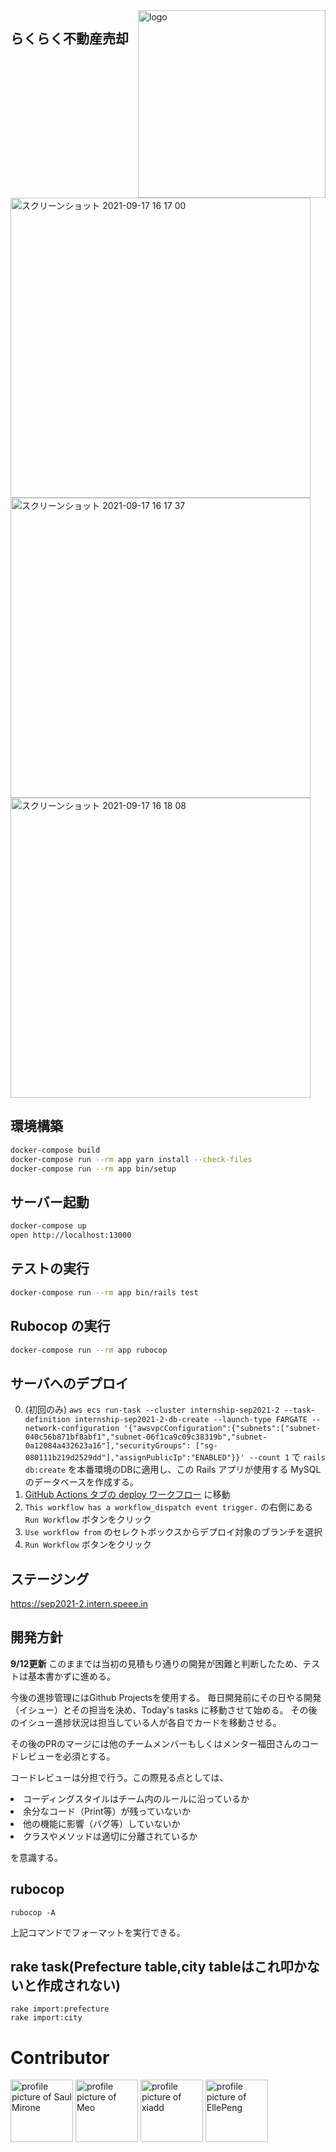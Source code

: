 <img align="right" width="300" alt="logo" src="https://user-images.githubusercontent.com/69951513/133740376-bb0a8a9e-7911-4231-a53e-e8a4a3e46ff8.png">

## らくらく不動産売却
<img width="480" alt="スクリーンショット 2021-09-17 16 17 00" src="https://user-images.githubusercontent.com/69951513/133740977-1e62e368-3483-40a4-9642-17e4d052b2f6.png">
<img width="480" alt="スクリーンショット 2021-09-17 16 17 37" src="https://user-images.githubusercontent.com/69951513/133741052-b753b4a9-57cb-4989-abc4-551646fa2c2f.png">
<img width="480" alt="スクリーンショット 2021-09-17 16 18 08" src="https://user-images.githubusercontent.com/69951513/133741105-77dae230-c66b-41e2-9a44-aa58dc35a781.png">

## 環境構築

``` bash
docker-compose build
docker-compose run --rm app yarn install --check-files
docker-compose run --rm app bin/setup
```

## サーバー起動

``` bash
docker-compose up
open http://localhost:13000
```

## テストの実行

``` bash
docker-compose run --rm app bin/rails test
```

## Rubocop の実行

``` bash
docker-compose run --rm app rubocop
```

## サーバへのデプロイ

0. (初回のみ) `aws ecs run-task --cluster internship-sep2021-2 --task-definition internship-sep2021-2-db-create --launch-type FARGATE --network-configuration '{"awsvpcConfiguration":{"subnets":["subnet-040c56b871bf8abf1","subnet-06f1ca9c09c38319b","subnet-0a12084a432623a16"],"securityGroups": ["sg-080111b219d2529dd"],"assignPublicIp":"ENABLED"}}' --count 1` で `rails db:create` を本番環境のDBに適用し、この Rails アプリが使用する MySQL のデータベースを作成する。
1. [GitHub Actions タブの deploy ワークフロー](https://github.com/speee/hr-eng-internship-2021-2nd-team-2/actions) に移動
2. `This workflow has a workflow_dispatch event trigger.` の右側にある `Run Workflow` ボタンをクリック
3. `Use workflow from` のセレクトボックスからデプロイ対象のブランチを選択
4. `Run Workflow` ボタンをクリック

## ステージング
https://sep2021-2.intern.speee.in

## 開発方針
<b>9/12更新</b>
このままでは当初の見積もり通りの開発が困難と判断したため、テストは基本書かずに進める。

今後の進捗管理にはGithub Projectsを使用する。
毎日開発前にその日やる開発（イシュー）とその担当を決め、Today's tasks に移動させて始める。
その後のイシュー進捗状況は担当している人が各自でカードを移動させる。

その後のPRのマージには他のチームメンバーもしくはメンター福田さんのコードレビューを必須とする。

コードレビューは分担で行う。この際見る点としては、

<li>コーディングスタイルはチーム内のルールに沿っているか</li>
<li>余分なコード（Print等）が残っていないか</li>
<li>他の機能に影響（バグ等）していないか</li>
<li>クラスやメソッドは適切に分離されているか</li>

を意識する。

## rubocop

```
rubocop -A
```
上記コマンドでフォーマットを実行できる。

## rake task(Prefecture table,city tableはこれ叩かないと作成されない)

```
rake import:prefecture
rake import:city
```

# Contributor

<a title="Saul Mirone" href="https://github.com/lowzzy"><img src="https://avatars.githubusercontent.com/u/60597773?v=4" width="100" alt="profile picture of Saul Mirone"></a>
<a title="Meo" href="https://github.com/AmiYamamot0"><img src="https://avatars.githubusercontent.com/u/47714983?v=4" width="100" alt="profile picture of Meo"></a>
<a title="xia" href="https://github.com/RS3030"><img src="https://avatars.githubusercontent.com/u/69951513?v=4" width="100" alt="profile picture of xiadd"></a>
<a title="EllePeng" href="https://github.com/tak-ka3"><img src="https://avatars.githubusercontent.com/u/63624070?v=4" width="100" alt="profile picture of EllePeng"></a>

